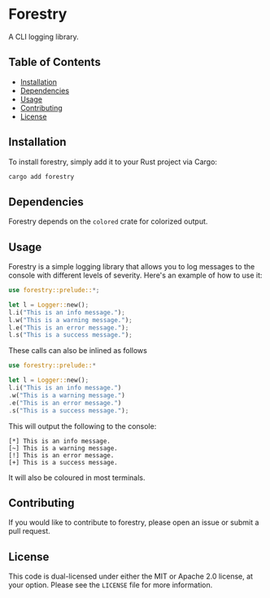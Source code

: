 # Forestry

A CLI logging library.

## Table of Contents

* [Installation](#installation)
* [Dependencies](#dependencies)
* [Usage](#usage)
* [Contributing](#contributing)
* [License](#license)

## Installation

To install forestry, simply add it to your Rust project via Cargo:

```bash
cargo add forestry
```

## Dependencies

Forestry depends on the `colored` crate for colorized output.

## Usage

Forestry is a simple logging library that allows you to log messages to the console with different levels of severity. Here's an example of how to use it:

```rust
use forestry::prelude::*;

let l = Logger::new();
l.i("This is an info message.");
l.w("This is a warning message.");
l.e("This is an error message.");
l.s("This is a success message.");
```

These calls can also be inlined as follows

```rust
use forestry::prelude::*

let l = Logger::new();
l.i("This is an info message.")
.w("This is a warning message.")
.e("This is an error message.")
.s("This is a success message.");
```

This will output the following to the console:

```
[*] This is an info message.
[~] This is a warning message.
[!] This is an error message.
[+] This is a success message.
```

It will also be coloured in most terminals.

## Contributing

If you would like to contribute to forestry, please open an issue or submit a pull request.

## License

This code is dual-licensed under either the MIT or Apache 2.0 license, at your option. Please see the `LICENSE` file for more information.
